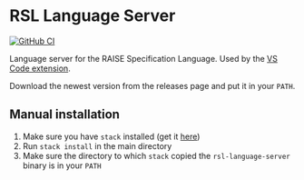 # RSL Language Server

[![GitHub CI](https://github.com/JakuJ/rsl-language-server/workflows/CI/badge.svg)](https://github.com/JakuJ/rsl-language-server/actions)

Language server for the RAISE Specification Language.
Used by the [VS Code extension](https://github.com/JakuJ/raise-vscode).

Download the newest version from the releases page and put it in your `PATH`.
## Manual installation

1. Make sure you have `stack` installed (get it [here](https://docs.haskellstack.org/en/stable/README/))
2. Run `stack install` in the main directory
3. Make sure the directory to which `stack` copied the `rsl-language-server` binary is in your `PATH`
